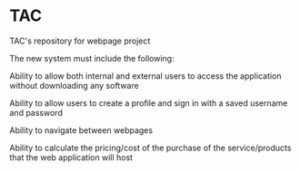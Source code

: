 # TAC
TAC's repository for webpage project

The new system must include the following:

Ability to allow both internal and external users to access the application without downloading any software

Ability to allow users to create a profile and sign in with a saved username and password

Ability to navigate between webpages

Ability to calculate the pricing/cost of the purchase of the service/products that the web application will host